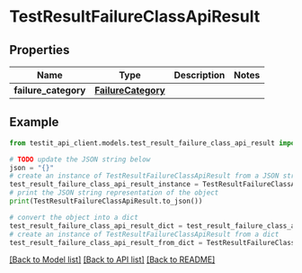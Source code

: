 # TestResultFailureClassApiResult


## Properties

Name | Type | Description | Notes
------------ | ------------- | ------------- | -------------
**failure_category** | [**FailureCategory**](FailureCategory.md) |  | 

## Example

```python
from testit_api_client.models.test_result_failure_class_api_result import TestResultFailureClassApiResult

# TODO update the JSON string below
json = "{}"
# create an instance of TestResultFailureClassApiResult from a JSON string
test_result_failure_class_api_result_instance = TestResultFailureClassApiResult.from_json(json)
# print the JSON string representation of the object
print(TestResultFailureClassApiResult.to_json())

# convert the object into a dict
test_result_failure_class_api_result_dict = test_result_failure_class_api_result_instance.to_dict()
# create an instance of TestResultFailureClassApiResult from a dict
test_result_failure_class_api_result_from_dict = TestResultFailureClassApiResult.from_dict(test_result_failure_class_api_result_dict)
```
[[Back to Model list]](../README.md#documentation-for-models) [[Back to API list]](../README.md#documentation-for-api-endpoints) [[Back to README]](../README.md)


